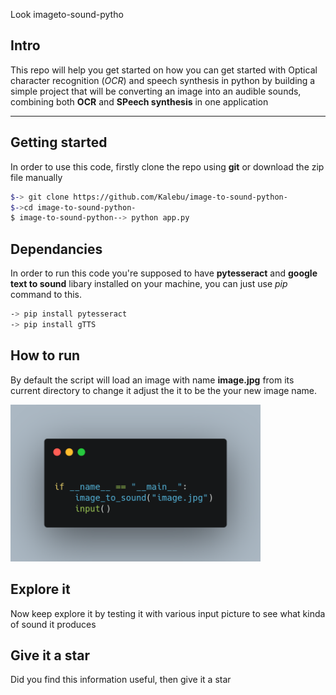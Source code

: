 Look  imageto-sound-pytho

Intro
--------
This repo will help you get started on how you can get started with Optical character recognition (*OCR*) and speech synthesis in python by building a simple project that will be converting an image into an audible sounds, combining both **OCR** and **SPeech synthesis** in one application


---------

Getting started 
--------------
In order to use this code, firstly clone the repo using **git** or download the zip file manually

```bash
$-> git clone https://github.com/Kalebu/image-to-sound-python-
$->cd image-to-sound-python-
$ image-to-sound-python--> python app.py
```

Dependancies 
-------------
In order to run this code you're supposed to have **pytesseract** and **google text to sound** libary installed
on your machine, you can just use *pip* command to this.

```bash
-> pip install pytesseract
-> pip install gTTS
```




How to run 
------------
By default the script will load an image with name **image.jpg** from its current directory
to change it adjust the it to be the your new image name.

<img src="image_name.png" alt="drawing" width="400"/>

Explore it 
----------
Now keep explore it by testing it with various input picture to see what kinda of sound it produces 

Give it a star 
--------------
Did you find this information useful, then give it a star 


